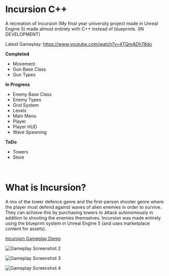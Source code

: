 # Incursion C++

A recreation of Incursion (My final year university project made in Unreal Engine 5) made almost entirely with  C++ instead of blueprints. (IN DEVELOPMENT)

Latest Gameplay: https://www.youtube.com/watch?v=4TQmADh78do

**Completed**
-	Movement
-	Gun Base Class
-	Gun Types

**In Progress**
-	Enemy Base Class
-	Enemy Types
-	Grid System
-	Levels
-	Main Menu
-	Player
-	Player HUD
-	Wave Spawning

**ToDo**
-	Towers
-	Store

<br/>

# What is Incursion?

A mix of the tower defence genre and the first-person shooter genre where the player must defend against waves of alien enemies in order to survive. 
They can achieve this by purchasing towers to attack autonomously in addition to shooting the enemies themselves. 
Incursion was made entirely using the blueprint system in Unreal Engine 5 (and uses marketplace content for assets).

[Incursion Gameplay Demo](https://youtu.be/FfDdiYMdQNU)

![Gameplay Screenshot 2](https://github.com/LukeBaughan/FYP_Incursion/assets/43883865/90cd2d3d-e392-4eb3-9270-ea3fee757590)

![Gameplay Screenshot 3](https://github.com/LukeBaughan/FYP_Incursion/assets/43883865/9e652ccb-59b4-4a66-8911-05908dc67a4c)

![Gameplay Screenshot 4](https://github.com/LukeBaughan/FYP_Incursion/assets/43883865/7e2b50cb-6caa-4559-a973-340f5a256da4)
